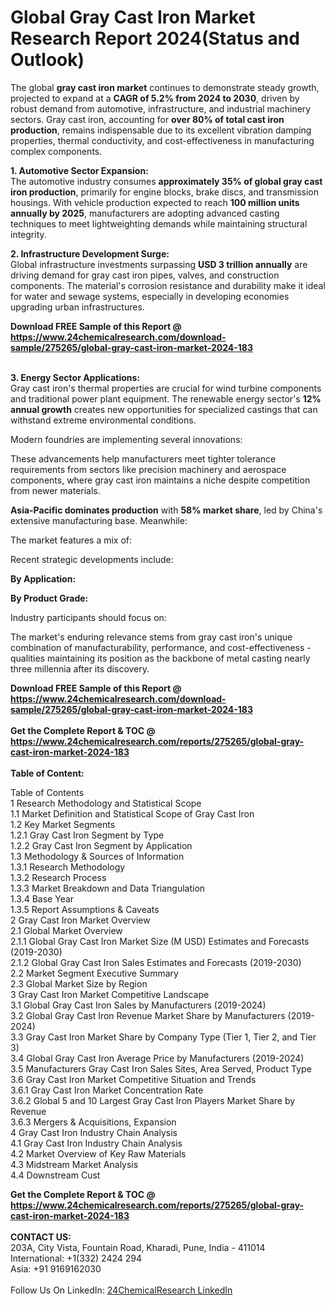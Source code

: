 <h1>Global Gray Cast Iron Market Research Report 2024(Status and Outlook)</h1><p>The global <strong>gray cast iron market</strong> continues to demonstrate steady growth, projected to expand at a <strong>CAGR of 5.2% from 2024 to 2030</strong>, driven by robust demand from automotive, infrastructure, and industrial machinery sectors. Gray cast iron, accounting for <strong>over 80% of total cast iron production</strong>, remains indispensable due to its excellent vibration damping properties, thermal conductivity, and cost-effectiveness in manufacturing complex components.</p><p><strong>1. Automotive Sector Expansion:</strong><br>
The automotive industry consumes <strong>approximately 35% of global gray cast iron production</strong>, primarily for engine blocks, brake discs, and transmission housings. With vehicle production expected to reach <strong>100 million units annually by 2025</strong>, manufacturers are adopting advanced casting techniques to meet lightweighting demands while maintaining structural integrity.</p><p><strong>2. Infrastructure Development Surge:</strong><br>
Global infrastructure investments surpassing <strong>USD 3 trillion annually</strong> are driving demand for gray cast iron pipes, valves, and construction components. The material's corrosion resistance and durability make it ideal for water and sewage systems, especially in developing economies upgrading urban infrastructures.</p><div><b>Download FREE Sample of this Report @ 
            <a href="https://www.24chemicalresearch.com/download-sample/275265/global-gray-cast-iron-market-2024-183">
            https://www.24chemicalresearch.com/download-sample/275265/global-gray-cast-iron-market-2024-183</a></b></div><br><p><strong>3. Energy Sector Applications:</strong><br>
Gray cast iron's thermal properties are crucial for wind turbine components and traditional power plant equipment. The renewable energy sector's <strong>12% annual growth</strong> creates new opportunities for specialized castings that can withstand extreme environmental conditions.</p><p>Modern foundries are implementing several innovations:</p><p>These advancements help manufacturers meet tighter tolerance requirements from sectors like precision machinery and aerospace components, where gray cast iron maintains a niche despite competition from newer materials.</p><p><strong>Asia-Pacific dominates production</strong> with <strong>58% market share</strong>, led by China's extensive manufacturing base. Meanwhile:</p><p>The market features a mix of:</p><p>Recent strategic developments include:</p><p><strong>By Application:</strong></p><p><strong>By Product Grade:</strong></p><p>Industry participants should focus on:</p><p>The market's enduring relevance stems from gray cast iron's unique combination of manufacturability, performance, and cost-effectiveness - qualities maintaining its position as the backbone of metal casting nearly three millennia after its discovery.</p><div><b>Download FREE Sample of this Report @ 
            <a href="https://www.24chemicalresearch.com/download-sample/275265/global-gray-cast-iron-market-2024-183">
            https://www.24chemicalresearch.com/download-sample/275265/global-gray-cast-iron-market-2024-183</a></b></div><br><div><b>Get the Complete Report & TOC @ 
            <a href="https://www.24chemicalresearch.com/reports/275265/global-gray-cast-iron-market-2024-183">
            https://www.24chemicalresearch.com/reports/275265/global-gray-cast-iron-market-2024-183</a></b></div><br>
            <b>Table of Content:</b><p>Table of Contents<br />
1 Research Methodology and Statistical Scope<br />
1.1 Market Definition and Statistical Scope of Gray Cast Iron<br />
1.2 Key Market Segments<br />
1.2.1 Gray Cast Iron Segment by Type<br />
1.2.2 Gray Cast Iron Segment by Application<br />
1.3 Methodology & Sources of Information<br />
1.3.1 Research Methodology<br />
1.3.2 Research Process<br />
1.3.3 Market Breakdown and Data Triangulation<br />
1.3.4 Base Year<br />
1.3.5 Report Assumptions & Caveats<br />
2 Gray Cast Iron Market Overview<br />
2.1 Global Market Overview<br />
2.1.1 Global Gray Cast Iron Market Size (M USD) Estimates and Forecasts (2019-2030)<br />
2.1.2 Global Gray Cast Iron Sales Estimates and Forecasts (2019-2030)<br />
2.2 Market Segment Executive Summary<br />
2.3 Global Market Size by Region<br />
3 Gray Cast Iron Market Competitive Landscape<br />
3.1 Global Gray Cast Iron Sales by Manufacturers (2019-2024)<br />
3.2 Global Gray Cast Iron Revenue Market Share by Manufacturers (2019-2024)<br />
3.3 Gray Cast Iron Market Share by Company Type (Tier 1, Tier 2, and Tier 3)<br />
3.4 Global Gray Cast Iron Average Price by Manufacturers (2019-2024)<br />
3.5 Manufacturers Gray Cast Iron Sales Sites, Area Served, Product Type<br />
3.6 Gray Cast Iron Market Competitive Situation and Trends<br />
3.6.1 Gray Cast Iron Market Concentration Rate<br />
3.6.2 Global 5 and 10 Largest Gray Cast Iron Players Market Share by Revenue<br />
3.6.3 Mergers & Acquisitions, Expansion<br />
4 Gray Cast Iron Industry Chain Analysis<br />
4.1 Gray Cast Iron Industry Chain Analysis<br />
4.2 Market Overview of Key Raw Materials<br />
4.3 Midstream Market Analysis<br />
4.4 Downstream Cust</p><div><b>Get the Complete Report & TOC @ 
            <a href="https://www.24chemicalresearch.com/reports/275265/global-gray-cast-iron-market-2024-183">
            https://www.24chemicalresearch.com/reports/275265/global-gray-cast-iron-market-2024-183</a></b></div><br><b>CONTACT US:</b><br>
            203A, City Vista, Fountain Road, Kharadi, Pune, India - 411014<br>
            International: +1(332) 2424 294<br>
            Asia: +91 9169162030 <br><br>
            Follow Us On LinkedIn: <a href="https://www.linkedin.com/company/24chemicalresearch/">24ChemicalResearch LinkedIn</a>